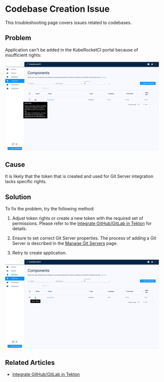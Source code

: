 # Codebase Creation Issue

This troubleshooting page covers issues related to codebases.

## Problem

Application can't be added in the KubeRocketCI portal because of insufficient rights:

  ![Insufficient permissions error](../../assets/operator-guide/insufficient_permissions.png "Insufficient permissions error")

## Cause

It is likely that the token that is created and used for Git Server integration lacks specific rights.

## Solution

To fix the problem, try the following method:

1. Adjust token rights or create a new token with the required set of permissions. Please refer to the [Integrate GitHub/GitLab in Tekton](https://epam.github.io/edp-install/operator-guide/import-strategy-tekton/) for details.

2. Ensure to set correct Git Server properties. The process of adding a Git Server is described in the [Manage Git Servers](https://epam.github.io/edp-install/user-guide/git-server-overview/) page.

3. Retry to create application.

  ![Codebase created](../../assets/operator-guide/codebase_synced.png "Codebase created")

## Related Articles

* [Integrate GitHub/GitLab in Tekton](../import-strategy-tekton.md)
